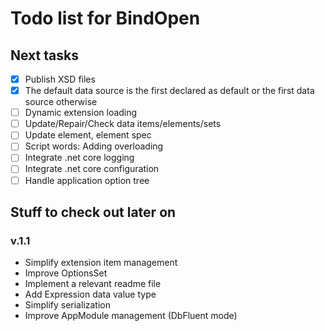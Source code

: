 Todo list for BindOpen
====

## Next tasks

- [X] Publish XSD files
- [X] The default data source is the first declared as default or the first data source otherwise
- [ ] Dynamic extension loading
- [ ] Update/Repair/Check data items/elements/sets
- [ ] Update element, element spec
- [ ] Script words: Adding overloading
- [ ] Integrate .net core logging
- [ ] Integrate .net core configuration
- [ ] Handle application option tree

## Stuff to check out later on

### v.1.1
* Simplify extension item management
* Improve OptionsSet 
* Implement a relevant readme file
* Add Expression data value type
* Simplify serialization
* Improve AppModule management (DbFluent mode)

